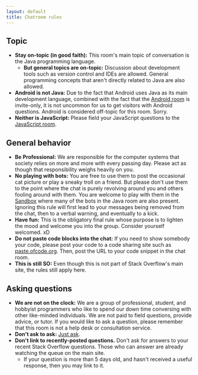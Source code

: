 ```yaml
---
layout: default
title: Chatroom rules
---
```


## Topic

 * **Stay on-topic (in good faith):** This room's main topic of conversation is the Java programming language.
     * **But general topics are on-topic:** Discussion about development tools such as version control and IDEs are allowed. General programming concepts that aren't directly related to Java are also allowed.
 * **Android is not Java:** Due to the fact that Android uses Java as its main development language, combined with the fact that the [Android room](https://chat.stackoverflow.com/rooms/15/android) is invite-only, it is not uncommon for us to get visitors with Android questions. Android is considered off-topic for this room. Sorry.
 * **Neither is JavaScript:** Please field your JavaScript questions to the [JavaScript room](https://chat.stackoverflow.com/rooms/17/javascript).


## General behavior

 * **Be Professional:** We are responsible for the computer systems that society relies on more and more with every passing day. Please act as though that responsibility weighs heavily on you.
 * **No playing with bots:** You are free to use them to post the occasional cat picture or play a sneaky troll on a friend. But please don't use them to the point where the chat is purely revolving around you and others fooling around with them. You are welcome to play with them in the [Sandbox](https://chat.stackoverflow.com/rooms/1/sandbox) where many of the bots in the Java room are also present. Ignoring this rule will first lead to your messages being removed from the chat, then to a verbal warning, and eventually to a kick.
 * **Have fun:** This is the obligatory final rule whose purpose is to lighten the mood and welcome you into the group. Consider yourself welcomed. xD
 * **Do not paste code blocks into the chat:** If you need to show somebody your code, please post your code to a code sharing site such as [paste.ofcode.org](https://paste.ofcode.org/). Then, post the URL to your code snippet in the chat room.
 * **This is still SO:** Even though this is not part of Stack Overflow's main site, the rules still apply here.

## Asking questions

 * **We are not on the clock:** We are a group of professional, student, and hobbyist programmers who like to spend our down time conversing with other like-minded individuals. We are not paid to field questions, provide advice, or tutor. If you would like to ask a question, please remember that this room is not a help desk or consultation service.
 * **Don't ask to ask:** [Just ask](http://sol.gfxile.net/dontask.html).
 * **Don't link to recently-posted questions.** Don't ask for answers to your recent Stack Overflow questions. Those who can answer are already watching the queue on the main site.
    * If your question is more than 5 days old, and hasn't received a useful response, then you may link to it.
